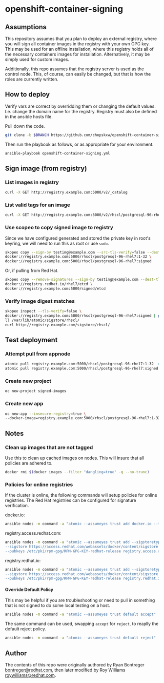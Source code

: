 # openshift-container-signing
## Assumptions
This repository assumes that you plan to deploy an external registry, where you will sign all container images in the registry with your own GPG key.  This may be used for an offline installation, where this registry holds all of the necessary containers images for installation.  Alternatively, it may be simply used for custom images.

Additionally, this repo assumes that the registry server is used as the control node.  This, of course, can easily be changed, but that is how the roles are currently written.  

## How to deploy
Verify vars are correct by overridding them or changing the default values.  I.e. change the domain name for the registry. Registry must also be defined in the ansible hosts file.

Pull down the code.
```sh
git clone -b $BRANCH https://github.com/chopskxw/openshift-container-signing.git [$WORKING_DIR]
```

Then run the playbook as follows, or as appropriate for your environment.
```sh
ansible-playbook openshift-container-signing.yml
```

## Sign image (from registry)
### List images in registry
```sh
curl -X GET http://registry.example.com:5000/v2/_catalog
```

### List valid tags for an image
```sh
curl -X GET http://registry.example.com:5000/v2/rhscl/postgresql-96-rhel7/tags/list
```

### Use scopeo to copy signed image to registry
Since we have configured generated and stored the private key in root's keyring, we will need to run this as root or use `sudo`.
```sh
skopeo copy --sign-by testing@example.com --src-tls-verify=false --dest-tls-verify=false \
docker://registry.example.com:5000/rhscl/postgresql-96-rhel7:1-32 \
docker://registry.example.com:5000/rhscl/postgresql-96-rhel7:signed
```
Or, if pulling from Red Hat.
```sh
skopeo copy --remove-signatures --sign-by testing@example.com --dest-tls-verify=false \
docker://registry.redhat.io/rhel7/etcd \
docker://registry.example.com:5000/signed/etcd
```

### Verify image digest matches
```sh
skopeo inspect --tls-verify=false \
docker://registry.example.com:5000/rhscl/postgresql-96-rhel7:signed | grep Digest
ll /var/lib/atomic/sigstore/rhscl/
curl http://registry.example.com/sigstore/rhscl/
```

## Test deployment
### Attempt pull from appnode
```sh
atomic pull registry.example.com:5000/rhscl/postgresql-96-rhel7:1-32  #should fail
atomic pull registry.example.com:5000/rhscl/postgresql-96-rhel7:signed  #should successfully pull
```

### Create new project
```sh
oc new-project signed-images
```

### Create new app
```sh
oc new-app --insecure-registry=true \
--docker-image=registry.example.com:5000/rhscl/postgresql-96-rhel7:1-32 --name=signed-pgsql
```

## Notes
### Clean up images that are not tagged
Use this to clean up cached images on nodes.  This will insure that all policies are adhered to.
```sh
docker rmi $(docker images --filter "dangling=true" -q --no-trunc)
```

### Policies for online registries
If the cluster is online, the following commands will setup policies for online registries.  The Red Hat registries can be configured for signature verification.

docker.io:
```sh
ansible nodes -m command -a "atomic --assumeyes trust add docker.io --type insecureAcceptAnything"
```
registry.access.redhat.com:
```sh
ansible nodes -m command -a "atomic --assumeyes trust add --sigstoretype web \
--sigstore https://access.redhat.com/webassets/docker/content/sigstore \
--pubkeys /etc/pki/rpm-gpg/RPM-GPG-KEY-redhat-release registry.access.redhat.com"
```
registry.redhat.io:
```sh
ansible nodes -m command -a "atomic --assumeyes trust add --sigstoretype web \
--sigstore https://access.redhat.com/webassets/docker/content/sigstore \
--pubkeys /etc/pki/rpm-gpg/RPM-GPG-KEY-redhat-release registry.redhat.io"
```

#### Override Default Policy
This may be helpful if you are troubleshooting or need to pull in something that is not signed to do some local testing on a host.

```sh
ansible nodes -m command -a "atomic --assumeyes trust default accept"
```

The same command can be used, swapping `accept` for `reject`, to reaplly the default reject policy.

```sh
ansible nodes -m command -a "atomic --assumeyes trust default reject"
```

## Author
The contents of this repo were originally authored by Ryan Bontreger <bontreger@redhat.com>, then later modified by Roy Williams <roywilliams@redhat.com>.
